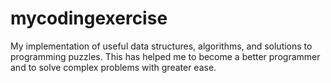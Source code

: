 # mycodingexercise
My implementation of useful data structures, algorithms, and solutions to programming puzzles. This has helped me to become a better programmer and to solve complex problems with greater ease. 
